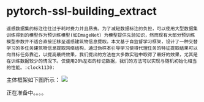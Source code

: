 # pytorch-ssl-building_extract
    遥感数据集的标注往往过于耗时费力并且昂贵。为了减轻数据标注的负担，可以使用大型数据集训练得到的模型作为预训练模型(如ImageNet）为模型提供先验知识，然而现有大部分预训练模型参数并不适合直接迁移至遥感建筑物信息提取。本文基于自监督学习框架，设计了一种交替学习的多任务建筑物信息提取网络结构，通过伪样本引导学习使得代理任务的特征提取结果可以向目标任务靠近，以提高最终效果，我们提出的方法在大多数实验中取得了最好的效果，尤其是在训练数据较少的情况下。仅使用20%左右的标记数据，我们的方法可以实现与随机初始化相当的性能。:clock1130:
 
 
 主体框架如下图所示：
 <img src="img/Main.jpg" />
    


正在准备中。。。。
